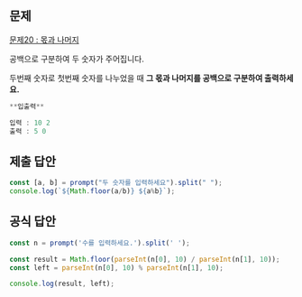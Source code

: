 ## 문제

[문제20 : 몫과 나머지](https://www.notion.so/20-62c820e571564b488e8136d7c1b7c46f) 

공백으로 구분하여 두 숫자가 주어집니다.

두번째 숫자로 첫번째 숫자를 나누었을 때 **그 몫과 나머지를 공백으로 구분하여 출력하세요.**

```jsx
**입출력**

입력 : 10 2
출력 : 5 0
```

## 제출 답안

```jsx
const [a, b] = prompt("두 숫자를 입력하세요").split(" ");
console.log(`${Math.floor(a/b)} ${a%b}`); 
```

## 공식 답안

```jsx
const n = prompt('수를 입력하세요.').split(' ');

const result = Math.floor(parseInt(n[0], 10) / parseInt(n[1], 10));
const left = parseInt(n[0], 10) % parseInt(n[1], 10);

console.log(result, left);
```
